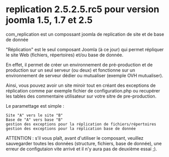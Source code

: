 replication 2.5.2.5.rc5 pour version joomla 1.5, 1.7 et 2.5
===========

  com_replication est un compossant joomla de replication de site et de base de donnée

"Réplication" est le seul composant Joomla (à ce jour) qui permet répliquer le site Web (fichiers, répertoires) et/ou base de donnée.

En effet, il permet de créer un environnement de pré-production et de production sur un seul serveur (ou deux) et fonctionne sur un environnement de serveur dédier ou mutualiser (exemple OVH mutualiser).

Ainsi, vous pouvez avoir un site miroir tout en créant des exceptions de réplication comme par exemple fichier de configuration.php ou recupérer les tables des commentaire utilisateur sur votre sitre de pre-production.

Le paramettage est simple :

    Site "A" vers le site "B"
    Base de "A" vers base "B"
    gestion des exceptions pour la réplication de fichiers/répertoires
    gestion des exceptions pour la réplication base de donnée


ATTENTION : s’il vous plaît, avant d'utiliser le composant, veuillez sauvegarder toutes les données (structure, fichiers, base de donnée), une erreur de configutaion vite arrivé et il n'y aura pas de deuxième essai ;).
